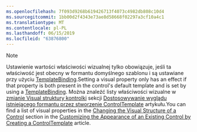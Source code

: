 ```yaml
---
ms.openlocfilehash: 7f093d9268b619426713f4073c4982db808c10d4
ms.sourcegitcommit: 1bb00d2f4343e73ae8d58668f02297a3cf10a4c1
ms.translationtype: MT
ms.contentlocale: pl-PL
ms.lasthandoff: 06/15/2019
ms.locfileid: "63876800"
---
```

> [!NOTE]
>  <span data-ttu-id="cb358-101">Ustawienie wartości właściwości wizualnej tylko obowiązuje, jeśli ta właściwość jest obecny w formantu domyślnego szablonu i są ustawiane przy użyciu [TemplateBinding](~/docs/framework/wpf/advanced/templatebinding-markup-extension.md).</span><span class="sxs-lookup"><span data-stu-id="cb358-101">Setting a visual property only has an effect if that property is both present in the control's default template and is set by using a [TemplateBinding](~/docs/framework/wpf/advanced/templatebinding-markup-extension.md).</span></span> <span data-ttu-id="cb358-102">Można znaleźć listy właściwości wizualne w [zmianie Visual struktury kontrolki](~/docs/framework/wpf/controls/customizing-the-appearance-of-an-existing-control.md#changing-the-visual-structure-of-a-control) sekcji [Dostosowywanie wyglądu istniejącego formantu przez stworzenie ControlTemplate](~/docs/framework/wpf/controls/customizing-the-appearance-of-an-existing-control.md) artykułu.</span><span class="sxs-lookup"><span data-stu-id="cb358-102">You can find a list of visual properties in the [Changing the Visual Structure of a Control](~/docs/framework/wpf/controls/customizing-the-appearance-of-an-existing-control.md#changing-the-visual-structure-of-a-control) section in the [Customizing the Appearance of an Existing Control by Creating a ControlTemplate](~/docs/framework/wpf/controls/customizing-the-appearance-of-an-existing-control.md) article.</span></span>
  
